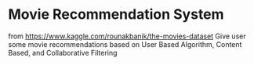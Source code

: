 # Movie Recommendation System

from https://www.kaggle.com/rounakbanik/the-movies-dataset
Give user some movie recommendations based on User Based Algorithm, Content Based, and Collaborative Filtering
